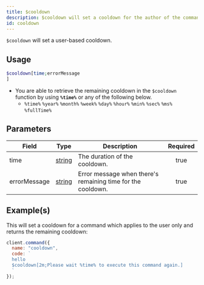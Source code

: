 ```yaml
---
title: $cooldown
description: $cooldown will set a cooldown for the author of the command after being used.
id: cooldown
---
```


`$cooldown` will set a user-based cooldown.

## Usage

```php
$cooldown[time;errorMessage
]
```

- You are able to retrieve the remaining cooldown in the `$cooldown` function by using **`%time%`** or any of the
  following below.
  - `%time%` `%year%` `%month%` `%week%` `%day%` `%hour%` `%min%` `%sec%` `%ms%` `%fullTime%`

## Parameters

| Field        | Type                                                                                              | Description                                                 | Required |
| ------------ | ------------------------------------------------------------------------------------------------- | ----------------------------------------------------------- | :------: |
| time         | [string](https://developer.mozilla.org/en-US/docs/Web/JavaScript/Reference/Global_Objects/String) | The duration of the cooldown.                               |   true   |
| errorMessage | [string](https://developer.mozilla.org/en-US/docs/Web/JavaScript/Reference/Global_Objects/String) | Error message when there's remaining time for the cooldown. |   true   |

## Example(s)

This will set a cooldown for a command which applies to the user only and returns the remaining cooldown:

```javascript
client.command({
  name: "cooldown",
  code: `
  hello
  $cooldown[2m;Please wait %time% to execute this command again.]
  `
});
```

